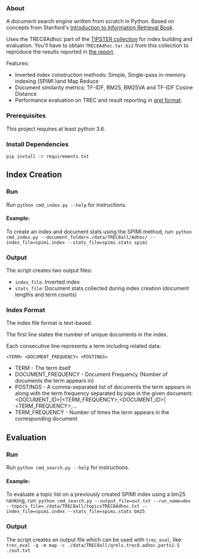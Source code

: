 ### About

A document search engine written from scratch in Python. Based on concepts from Stanford's [Introduction to Information Retrieval Book](https://nlp.stanford.edu/IR-book/).

Uses the TREC8Adhoc part of the [TIPSTER collection](https://catalog.ldc.upenn.edu/LDC93T3A) for index building and evaluation. You'll have to obtain `TREC8Adhoc.tar.bz2` from this collection to reproduce the results reported in [the report](https://github.com/mdietrichstein/advanced-ir-search_engine/blob/master/REPORT.md).

Features:
* Inverted index construction methods: Simple, Single-pass in-memory indexing (SPIMI )and Map Reduce
* Document similarity metrics: TF-IDF, BM25, BM25VA and TF-IDF Cosine Distance
* Performance evaluation on TREC and result reporting in [qrel format](https://trec.nist.gov/data/qrels_eng/).

### Prerequisites

This project requires at least python 3.6.

### Install Dependencies

`pip install -r requirements.txt`


## Index Creation

### Run

Run `python cmd_index.py --help` for instructions.

#### Example:

To create an index and document stats using the SPIMI method, run:
`python cmd_index.py --document_folder=./data/TREC8all/Adhoc/ --index_file=spimi.index --stats_file=spimi.stats spimi`

### Output

The script creates two output files:

* `index_file`: Inverted index
* `stats_file`: Document stats collected during index creation (document lengths and term counts)

### Index Format

The index file format is text-based.

The first line states the number of unique documents in the index.

Each consecutive line represents a term including related data:

`<TERM> <DOCUMENT_FREQUENCY> <POSTINGS>`

* TERM - The term itself
* DOCUMENT_FREQUENCY - Document Frequency (Number of documents the term appears in)
* POSTINGS - A comma-separated list of documents the term appears in
  along with the term frequency separated by pipe in the given document:
  <DOCUMENT_ID>|<TERM_FREQUENCY>,<DOCUMENT_ID>|<TERM_FREQUENCY>,...
* TERM_FREQUENCY - Number of times the term appears in the corresponding document 

## Evaluation

### Run

Run `python cmd_search.py --help` for instructions.

#### Example:

To evaluate a topic list on a previously created SPIMI index using a bm25 ranking, run: `python cmd_search.py --output_file=out.txt --run_name=dev --topics_file=./data/TREC8all/topicsTREC8Adhoc.txt --index_file=spimi.index --stats_file=spimi.stats bm25`

### Output

The script creates an output file which can be used with `trec_eval`, like: `trec_eval -q -m map -c ./data/TREC8all/qrels.trec8.adhoc.parts1-5 ./out.txt`
